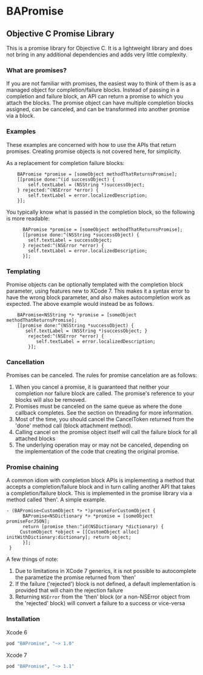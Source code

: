 # BAPromise 

## Objective C Promise Library ##

This is a promise library for Objective C. It is a lightweight library and does not bring in any additional dependencies and adds very little complexity.

### What are promises?

If you are not familiar with promises, the easiest way to think of them is as a managed object for completion/failure blocks. Instead of passing in a completion and failure block, an API can return a promise to which you attach the blocks. The promise object can have multiple completion blocks assigned, can be canceled, and can be transformed into another promise via a block.


### Examples
These examples are concerned with how to use the APIs that return promises. Creating promise objects is not covered here, for simplicity. 


As a replacement for completion failure blocks:

```objc
	BAPromise *promise = [someObject methodThatReturnsPromise]; 
	[[promise done:^(id successObject) { 
	    self.textLabel = (NSString *)successObject; 
	} rejected:^(NSError *error) { 
	    self.textLabel = error.localizedDescription; 
	}];
```

You typically know what is passed in the completion block, so the following is more readable: 

```objc 
      BAPromise *promise = [someObject methodThatReturnsPromise]; 
      [[promise done:^(NSString *successObject) { 
        self.textLabel = successObject; 
      } rejected:^(NSError *error) { 
        self.textLabel = error.localizedDescription; 
      }];
```

### Templating
Promise objects can be optionally templated with the completion block parameter, using features new to XCode 7. This makes it a syntax error to have the wrong block parameter, and also makes autocompletion work as expected. The above example would instead be as follows. 

```objc
	BAPromise<NSString *> *promise = [someObject methodThatReturnsPromise]; 
	[[promise done:^(NSString *successObject) { 
	   self.textLabel = (NSString *)successObject; } 
        rejected:^(NSError *error) { 
           self.textLabel = error.localizedDescription; 
        }];
```

### Cancellation
Promises can be canceled. The rules for promise cancelation are as follows: 

1. When you cancel a promise, it is guaranteed that neither your completion nor failure block are called. The promise's reference to your blocks will also be removed. 
2. Promises must be canceled on the same queue as where the done callback completes. See the section on threading for more information. 
3. Most of the time, you should cancel the CancelToken returned from the 'done' method call (block attachment method). 
4. Calling cancel on the promise object itself will call the failure block for all attached blocks 
5. The underlying operation may or may not be canceled, depending on the implementation of the code that creating the original promise.

### Promise chaining 
A common idiom with completion block APIs is implementing a method that accepts a completion/failure block and in turn calling another API that takes a completion/failure block. This is implemented in the promise library via a method called 'then'. A simple example.

```objc 
- (BAPromise<CustomObject *> *)promiseForCustomObject { 
      BAPromise<NSDictionary *> *promise = [someObject promiseForJSON]; 
      return [promise then:^id(NSDictionary *dictionary) { 
	 CustomObject *object = [[CustomObject alloc] initWithDictionary:dictionary]; return object; 
      }]; 
 }
```

A few things of note: 

1. Due to limitations in XCode 7 generics, it is not possible to autocomplete the parametize the promise returned from 'then' 
2. If the failure ('rejected') block is not defined, a default implementation is provided that will chain the rejection failure 
3. Returning `NSError` from the 'then' block (or a non-NSError object from the 'rejected' block) will convert a failure to a success or vice-versa


### Installation

Xcode 6
```ruby
pod "BAPromise", "~> 1.0"
```

Xcode 7
```ruby
pod "BAPromise", "~> 1.1"
```

